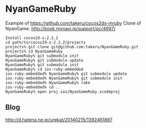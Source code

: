 NyanGameRuby
============

Example of https://github.com/takeru/cocos2dx-mruby
Clone of NyanGame.
http://book.mynavi.jp/support/pc/4697/

```
Install cocos2d-x-2.2.2
cd path/to/cocos2d-x-2.2.2/projects
projects% git clone git@github.com:takeru/NyanGameRuby.git
projects% cd NyanGameRuby
NyanGameRuby% git submodule init
NyanGameRuby% git submodule update
NyanGameRuby% git submodule init
NyanGameRuby% cd ios-ruby-embedded
ios-ruby-embedded% NyanGameRuby% git submodule update
ios-ruby-embedded% NyanGameRuby% git submodule init
ios-ruby-embedded% NyanGameRuby% rake
ios-ruby-embedded% cd ..
NyanGameRuby% open proj.ios/NyanGameRuby.xcodeproj
```

Blog
----
http://d.hatena.ne.jp/urekat/20140215/1392461897
